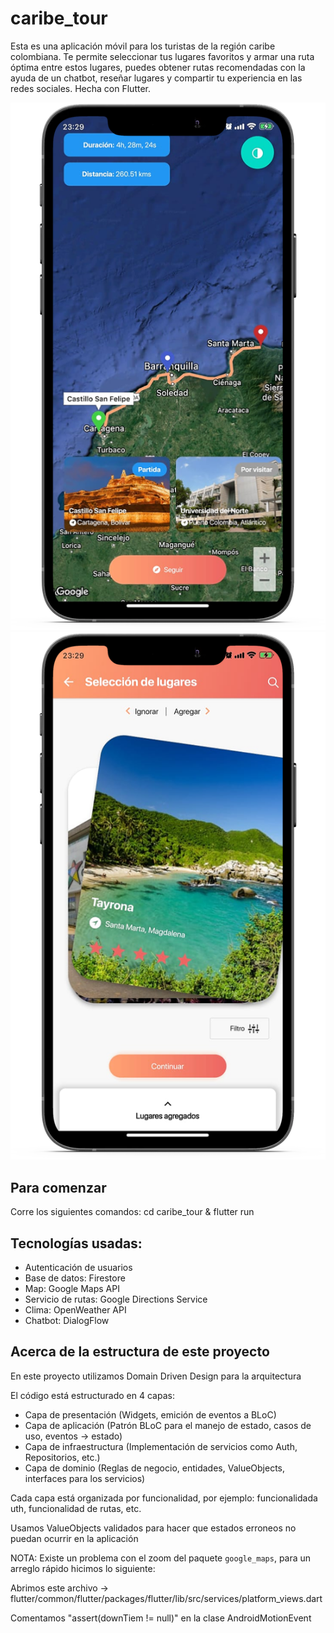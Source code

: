 # caribe_tour

Esta es una aplicación móvil para los turistas de la región caribe colombiana. Te permite seleccionar tus lugares favoritos y armar una ruta óptima entre estos lugares, puedes obtener rutas recomendadas con la ayuda de un chatbot, reseñar lugares y compartir tu experiencia en las redes sociales. Hecha con Flutter.

![alt text](https://github.com/johncerpa/caribe-tour-demo/blob/master/mapa.png?raw=true)
![alt text](https://github.com/johncerpa/caribe-tour-demo/blob/master/iphone_cards.png?raw=true)

## Para comenzar

Corre los siguientes comandos: cd caribe_tour & flutter run

## Tecnologías usadas:
- Autenticación de usuarios
- Base de datos: Firestore
- Map: Google Maps API
- Servicio de rutas: Google Directions Service
- Clima: OpenWeather API
- Chatbot: DialogFlow

## Acerca de la estructura de este proyecto
En este proyecto utilizamos Domain Driven Design para la arquitectura

El código está estructurado en 4 capas:
- Capa de presentación (Widgets, emición de eventos a BLoC)
- Capa de aplicación (Patrón BLoC para el manejo de estado, casos de uso, eventos -> estado)
- Capa de infraestructura (Implementación de servicios como Auth, Repositorios, etc.)
- Capa de dominio (Reglas de negocio, entidades, ValueObjects, interfaces para los servicios)

Cada capa está organizada por funcionalidad, por ejemplo: funcionalidada uth, funcionalidad de rutas, etc.

Usamos ValueObjects validados para hacer que estados erroneos no puedan ocurrir en la aplicación

NOTA: Existe un problema con el zoom del paquete `google_maps`, para un arreglo rápido hicimos lo siguiente:

Abrimos este archivo -> flutter/common/flutter/packages/flutter/lib/src/services/platform_views.dart

Comentamos "assert(downTiem != null)" en la clase AndroidMotionEvent
